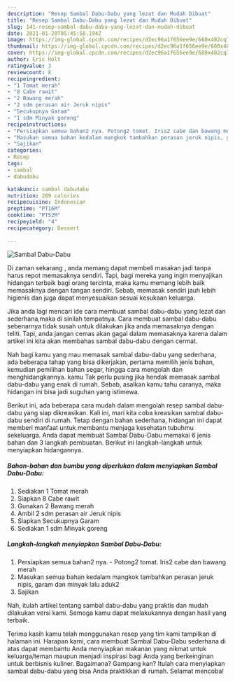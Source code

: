 ```yaml
---
description: "Resep Sambal Dabu-Dabu yang lezat dan Mudah Dibuat"
title: "Resep Sambal Dabu-Dabu yang lezat dan Mudah Dibuat"
slug: 141-resep-sambal-dabu-dabu-yang-lezat-dan-mudah-dibuat
date: 2021-01-20T05:45:58.194Z
image: https://img-global.cpcdn.com/recipes/d2ec96a1f656ee9e/680x482cq70/sambal-dabu-dabu-foto-resep-utama.jpg
thumbnail: https://img-global.cpcdn.com/recipes/d2ec96a1f656ee9e/680x482cq70/sambal-dabu-dabu-foto-resep-utama.jpg
cover: https://img-global.cpcdn.com/recipes/d2ec96a1f656ee9e/680x482cq70/sambal-dabu-dabu-foto-resep-utama.jpg
author: Eric Holt
ratingvalue: 3
reviewcount: 8
recipeingredient:
- "1 Tomat merah"
- "8 Cabe rawit"
- "2 Bawang merah"
- "2 sdm perasan air Jeruk nipis"
- "Secukupnya Garam"
- "1 sdm Minyak goreng"
recipeinstructions:
- "Persiapkan semua bahan2 nya. Potong2 tomat. Iris2 cabe dan bawang merah"
- "Masukan semua bahan kedalam mangkok tambahkan perasan jeruk nipis, garam dan minyak lalu aduk2"
- "Sajikan"
categories:
- Resep
tags:
- sambal
- dabudabu

katakunci: sambal dabudabu 
nutrition: 289 calories
recipecuisine: Indonesian
preptime: "PT16M"
cooktime: "PT52M"
recipeyield: "4"
recipecategory: Dessert

---
```



![Sambal Dabu-Dabu](https://img-global.cpcdn.com/recipes/d2ec96a1f656ee9e/680x482cq70/sambal-dabu-dabu-foto-resep-utama.jpg)

Di zaman  sekarang , anda memang dapat membeli masakan jadi tanpa harus repot memasaknya sendiri. Tapi, bagi mereka yang ingin menyajikan hidangan terbaik bagi orang tercinta, maka kamu memang lebih baik memasaknya dengan tangan sendiri. Sebab, memasak sendiri jauh lebih higienis dan juga dapat menyesuaikan sesuai kesukaan keluarga.

Jika anda lagi mencari ide cara membuat sambal dabu-dabu yang lezat dan sederhana,maka di sinilah tempatnya. Cara membuat sambal dabu-dabu  sebenarnya tidak susah untuk dilakukan jika anda memasaknya dengan teliti. Tapi, anda jangan cemas akan gagal dalam memasaknya 
karena dalam artikel ini kita akan membahas sambal dabu-dabu dengan cermat.  



Nah bagi kamu yang mau memasak sambal dabu-dabu yang sederhana, ada beberapa tahap yang bisa dikerjakan, pertama memilih jenis bahan, kemudian pemilihan bahan segar, hingga cara mengolah dan menghidangkannya. kamu Tak perlu pusing jika hendak memasak sambal dabu-dabu yang enak di rumah. Sebab, asalkan kamu  tahu caranya, maka hidangan ini bisa jadi suguhan yang istimewa.

Berikut ini, ada beberapa cara mudah dalam mengolah resep sambal dabu-dabu yang siap dikreasikan. Kali ini, mari kita coba kreasikan sambal dabu-dabu sendiri di rumah. Tetap dengan bahan sederhana, hidangan ini dapat memberi manfaat untuk membantu menjaga kesehatan tubuhmu sekeluarga. Anda dapat membuat Sambal Dabu-Dabu memakai 6 jenis bahan dan 3 langkah pembuatan. Berikut ini langkah-langkah untuk menyiapkan hidangannya.

<!--inarticleads1-->

##### Bahan-bahan dan bumbu yang diperlukan dalam menyiapkan Sambal Dabu-Dabu:

1. Sediakan 1 Tomat merah
1. Siapkan 8 Cabe rawit
1. Gunakan 2 Bawang merah
1. Ambil 2 sdm perasan air Jeruk nipis
1. Siapkan Secukupnya Garam
1. Sediakan 1 sdm Minyak goreng




<!--inarticleads2-->

##### Langkah-langkah menyiapkan Sambal Dabu-Dabu:

1. Persiapkan semua bahan2 nya. - Potong2 tomat. Iris2 cabe dan bawang merah
1. Masukan semua bahan kedalam mangkok tambahkan perasan jeruk nipis, garam dan minyak lalu aduk2
1. Sajikan




Nah, itulah artikel tentang  sambal dabu-dabu  yang praktis dan mudah dilakukan versi kami. Semoga kamu dapat melakukannya dengan hasil yang terbaik. 

Terima kasih kamu telah menggunakan resep yang tim kami tampilkan di halaman ini. Harapan kami, cara membuat  Sambal Dabu-Dabu sederhana di atas dapat membantu Anda menyiapkan makanan yang nikmat untuk keluarga/teman maupun menjadi inspirasi bagi Anda yang berkeinginan untuk berbisnis kuliner. Bagaimana? Gampang kan? Itulah cara menyiapkan sambal dabu-dabu yang bisa Anda praktikkan di rumah. Selamat mencoba!


